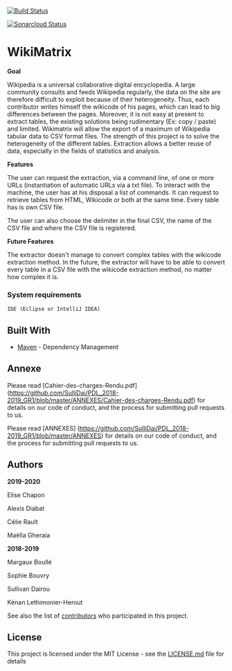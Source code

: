 [![Build Status](https://travis-ci.org/SulliDai/PDL_2018-2019_GR1.svg?branch=master)](https://travis-ci.org/SulliDai/PDL_2018-2019_GR1)

[![Sonarcloud Status](https://sonarcloud.io/api/project_badges/measure?project=PDL_2018-2019:Groupe1&metric=alert_status)](https://sonarcloud.io/dashboard?id=PDL_2018-2019%3AGroupe1)

# WikiMatrix


**Goal**

Wikipedia is a universal collaborative digital encyclopedia. A large community consults and feeds Wikipedia regularly, the data on the site are therefore difficult to exploit because of their heterogeneity. Thus, each contributor writes himself the wikicode of his pages, which can lead to big differences between the pages. Moreover, it is not easy at present to extract tables, the existing solutions being rudimentary (Ex: copy / paste) and limited. Wikimatrix will allow the export of a maximum of Wikipedia tabular data to CSV format files. The strength of this project is to solve the heterogeneity of the different tables. Extraction allows a better reuse of data, especially in the fields of statistics and analysis.

**Features**

The user can request the extraction, via a command line, of one or more URLs (instantiation of automatic URLs via a txt file). To interact with the machine, the user has at his disposal a list of commands. It can request to retrieve tables from HTML, Wikicode or both at the same time. Every table has is own CSV file.

The user can also choose the delimiter in the final CSV, the name of the CSV file and where the CSV file is registered. 

**Future Features**

The extractor doesn't manage to convert complex tables with the wikicode extraction method. In the future, the extractor will have to be able to convert every table in a CSV file with the wikicode extraction method, no matter how complex it is.

### System requirements

```
IDE (Eclipse or IntelliJ IDEA)
```
## Built With

* [Maven](https://maven.apache.org/) - Dependency Management

## Annexe

Please read  [Cahier-des-charges-Rendu.pdf] (https://github.com/SulliDai/PDL_2018-2019_GR1/blob/master/ANNEXES/Cahier-des-charges-Rendu.pdf) for details on our code of conduct, and the process for submitting pull requests to us.

Please read  [ANNEXES] (https://github.com/SulliDai/PDL_2018-2019_GR1/blob/master/ANNEXES) for details on our code of conduct, and the process for submitting pull requests to us.


## Authors

**2019-2020**

Elise Chapon 

Alexis Diabat 

Célie Rault 

Maëlla Gheraia 

**2018-2019**

Margaux Boullé

Sophie Bouvry

Sullivan Dairou

Kénan Lethimonier-Herout


See also the list of [contributors](https://github.com/SulliDai/PDL_2018-2019_GR1/graphs/contributors) who participated in this project.

## License

This project is licensed under the MIT License - see the [LICENSE.md](LICENSE.md) file for details









